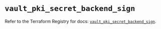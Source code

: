 # `vault_pki_secret_backend_sign`

Refer to the Terraform Registry for docs: [`vault_pki_secret_backend_sign`](https://registry.terraform.io/providers/hashicorp/vault/4.8.0/docs/resources/pki_secret_backend_sign).
